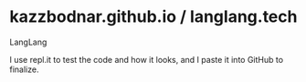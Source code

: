 # kazzbodnar.github.io / langlang.tech
LangLang

I use repl.it to test the code and how it looks, and I paste it into GitHub to finalize.
